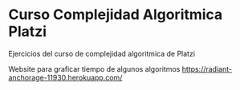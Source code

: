 # Curso Complejidad Algoritmica Platzi

Ejercicios del curso de complejidad algoritmica de Platzi

Website para graficar tiempo de algunos algoritmos https://radiant-anchorage-11930.herokuapp.com/
